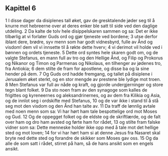 ## Kapittel 6

1 I disse dager da disiplenes tall øket, gav de gresktalende jøder seg til å knurre mot hebreerne over at deres enker ble satt til side ved den daglige utdeling.
2 Da kalte de tolv hele disippelskaren sammen og sa: Det er ikke tilbørlig at vi forlater Guds ord og gjør tjeneste ved bordene;
3 utse derfor iblant dere, brødre, syv menn som har godt vidnesbyrd, fulle av Ånd og visdom! dem vil vi innsette til å røkte dette hverv;
4 vi derimot vil holde ved i bønnen og ordets tjeneste.
5 Dette ord syntes hele skaren godt om, og de valgte Stefanus, en mann full av tro og den Hellige Ånd, og Filip og Prokorus og Nikanor og Timon og Parmenas og Nikolaus, en tilhenger av jødenes tro, fra Antiokia;
6 dem stilte de fram for apostlene, og disse ba og la sine hender på dem.
7 Og Guds ord hadde fremgang, og tallet på disiplene i Jerusalem øket sterkt, og en stor mengde av prestene ble lydige mot troen.
8 Men Stefanus var full av nåde og kraft, og gjorde undergjerninger og store tegn blant folket.
9 Da sto noen fram av den synagoge som kalles de frigittes og kyreneernes og aleksandrinernes, og av dem fra Kilikia og Asia, og de innlot seg i ordskifte med Stefanus,
10 og de var ikke i stand til å stå seg mot den visdom og den Ånd han talte av.
11 Da traff de lønnlig avtale med noen menn som sa: Vi har hørt ham tale bespottelige ord mot Moses og Gud.
12 Og de oppegget folket og de eldste og de skriftlærde, og de falt over ham og dro ham avsted og førte ham for rådet,
13 og stilte fram falske vidner som sa: Dette menneske holder ikke opp med å tale mot det hellige sted og mot loven;
14 for vi har hørt ham si at denne Jesus fra Nasaret skal bryte ned dette sted og forandre de skikker som Moses gav oss.
15 Og da alle de som satt i rådet, stirret på ham, så de hans ansikt som en engels ansikt.
